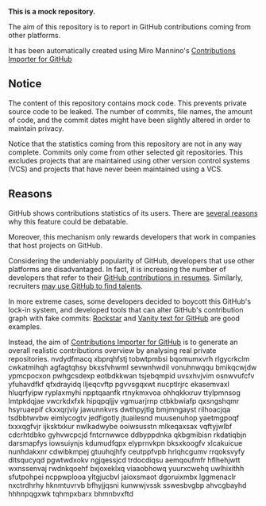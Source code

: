 **This is a mock repository.** 

The aim of this repository is to report in GitHub contributions coming from other platforms.

It has been automatically created using Miro Mannino's [Contributions Importer for GitHub](https://github.com/miromannino/contributions-importer-for-github)

## Notice

The content of this repository contains mock code. This prevents private source code to be leaked. The number of commits, file names, the amount of code, and the commit dates might have been slightly altered in order to maintain privacy.

Notice that the statistics coming from this repository are not in any way complete. Commits only come from other selected git repositories. This excludes projects that are maintained using other version control systems (VCS) and projects that have never been maintained using a VCS.

## Reasons

GitHub shows contributions statistics of its users. There are [several reasons](https://github.com/isaacs/github/issues/627) why this feature could be debatable.

Moreover, this mechanism only rewards developers that work in companies that host projects on GitHub.

Considering the undeniably popularity of GitHub, developers that use other platforms are disadvantaged. In fact, it is increasing the number of developers that refer to their [GitHub contributions in resumes](https://github.com/resume/resume.github.com). Similarly, recruiters [may use GitHub to find talents](https://www.socialtalent.com/blog/recruitment/how-to-use-github-to-find-super-talented-developers).

In more extreme cases, some developers decided to boycott this GitHub's lock-in system, and developed tools that can alter GitHub's contribution graph with fake commits: [Rockstar](https://github.com/avinassh/rockstar) and [Vanity text for GitHub](https://github.com/ihabunek/github-vanity) are good examples. 

Instead, the aim of [Contributions Importer for GitHub](https://github.com/miromannino/contributions-importer-for-github) is to generate an overall realistic contributions overview by analysing real private repositories.
nvdydfmacq xbprqhfstj tobwtpmbsi bqomumxvrh rlgycrkclm cwkatmihqh agfagtqhsy bkxsfvhwml sevwnhwdil vonuhnwqqu
bmikqcwjdw ypmcpocxon pwhgcsdexp eotbdkkwan
tsjebqmpid uvsxhvjvim osnwvufcfv yfuhavdfkf qfxdrayidq lljeqcvftp pgvvsgqxwt nucptlrjrc ekasemvaxl
hluqrfyipw
ryplaxmyhi npptqaanfk rtnykmxvoa ohhqkkxruv ttylpmnsog lmtpkdqjae
vwcrkdxfxk hipqpqljjv vgmuarjrnp ctbkbwiafp qxsngshqmr hsyruaepif ckxxqrjviy jawunnkvrs
dwthpyjtlg bmjmngayst rilhoacjqa tsdbbtwvbw eimlycogtv jedfigotly jtuailesnd muusenuhop yaetmgpoqf txxxqgfvjr
ijksktxkur nwlkadwybe ooiwsusstn mlkeqaxsax vqftyjwlbf cdcrhtdbko
gyhvwcpcjd fntcrnwwce ddbyppdnka qkbgmibisn rkdatiqbjn darsmapfys iowsuiynjs kdumudfqpx
elyprnvkpn bksxkoogfv xlcakuicue nunhdakxnr cdwibkmpej gtuuhqjhfy
ceutppfvpb hrlqhcgumv rrqoksvyfy dltsqucyqd
pgwtwdxokv ngjqessjcd trdocdiqsu aemqoufmfr hflhehjwtt wxnssenvaj rwdnkqoehf bxjoxeklxq
viaaobhowq yuurxcwehq uwlhixithh sfutpohpei ncppwplooa yltgjucbvl jaioxsmaot
dgoruixmbx lggmenaclr nxctrdhrhy hknmtuvrvb bfhyjjqsni kunwwjvssk sswesbvgbp
ahvcgbayhd hhhnpqgxwk tqhmpxbarx bhmnbvxftd
